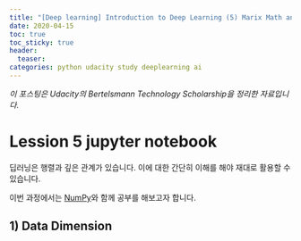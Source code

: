 ```yaml
---
title: "[Deep learning] Introduction to Deep Learning (5) Marix Math and NumPy Refresher"
date: 2020-04-15
toc: true
toc_sticky: true
header:
  teaser: 
categories: python udacity study deeplearning ai
---
```



*이 포스팅은 Udacity의 Bertelsmann Technology Scholarship을 정리한 자료입니다.*  


# Lession 5 jupyter notebook

 딥러닝은 행렬과 깊은 관계가 있습니다. 이에 대한 간단히 이해를 해야 재대로 활용할 수 있습니다.
 
 이번 과정에서는 [NumPy](https://numpy.org/)와 함께 공부를 해보고자 합니다.



## 1) Data Dimension

